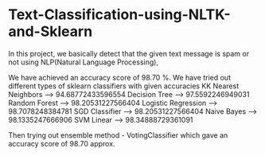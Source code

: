# Text-Classification-using-NLTK-and-Sklearn
In this project, we basically detect that the given text message is spam or not using NLP(Natural Language Processing),

We have achieved an accuracy score of 98.70 %.
We have tried out different types of sklearn classifiers with given accuracies
KK Nearest Neighbors -->  94.68772433596554
Decision Tree        -->  97.5592246949031
Random Forest        -->  98.20531227566404
Logistic Regression  -->  98.7078248384781
SGD Classifier       -->  98.20531227566404
Naive Bayes          -->  98.1335247666906
SVM Linear           -->  98.34888729361091

Then trying out ensemble method - VotingClassifier which gave an accuracy score of 98.70 approx.
